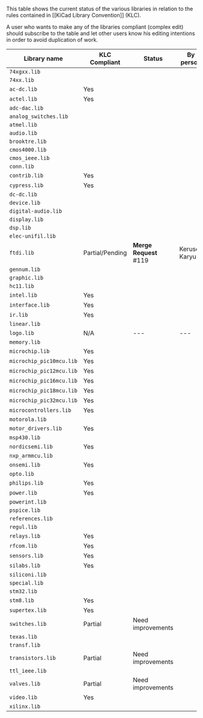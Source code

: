 This table shows the current status of the various libraries in relation to the rules contained in [[KiCad Library Convention]] (KLC).

A user who wants to make any of the libraries compliant (complex edit) should subscribe to the table and let other users know his editing intentions in order to avoid duplication of work.

| Library name             | KLC Compliant | Status                  | By person          |
|--------------------------|---------------|-------------------------|--------------------|
| `74xgxx.lib`             |               |                         |                    |
| `74xx.lib`               |               |                         |                    |
| `ac-dc.lib`              | Yes           |                         |                    |
| `actel.lib`              | Yes           |                         |                    |
| `adc-dac.lib`            |               |                         |                    |
| `analog_switches.lib`    |               |                         |                    |
| `atmel.lib`              |               |                         |                    |
| `audio.lib`              |               |                         |                    |
| `brooktre.lib`           |               |                         |                    |
| `cmos4000.lib`           |               |                         |                    |
| `cmos_ieee.lib`          |               |                         |                    |
| `conn.lib`               |               |                         |                    |
| `contrib.lib`            | Yes           |                         |                    |
| `cypress.lib`            | Yes           |                         |                    |
| `dc-dc.lib`              |               |                         |                    |
| `device.lib`             |               |                         |                    |
| `digital-audio.lib`      |               |                         |                    |
| `display.lib`            |               |                         |                    |
| `dsp.lib`                |               |                         |                    |
| `elec-unifil.lib`        |               |                         |                    |
| `ftdi.lib`               | Partial/Pending | **Merge Request** #119 | Kerusey Karyu      |
| `gennum.lib`             |               |                         |                    |
| `graphic.lib`            |               |                         |                    |
| `hc11.lib`               |               |                         |                    |
| `intel.lib`              | Yes           |                         |                    |
| `interface.lib`          | Yes           |                         |                    |
| `ir.lib`                 | Yes           |                         |                    |
| `linear.lib`             |               |                         |                    |
| `logo.lib`               | N/A           | ---                     | ---                |
| `memory.lib`             |               |                         |                    |
| `microchip.lib`          | Yes           |                         |                    |
| `microchip_pic10mcu.lib` | Yes           |                         |                    |
| `microchip_pic12mcu.lib` | Yes           |                         |                    |
| `microchip_pic16mcu.lib` | Yes           |                         |                    |
| `microchip_pic18mcu.lib` | Yes           |                         |                    |
| `microchip_pic32mcu.lib` | Yes           |                         |                    |
| `microcontrollers.lib`   | Yes           |                         |                    |
| `motorola.lib`           |               |                         |                    |
| `motor_drivers.lib`      | Yes           |                         |                    |
| `msp430.lib`             |               |                         |                    |
| `nordicsemi.lib`         | Yes           |                         |                    |
| `nxp_armmcu.lib`         |               |                         |                    |
| `onsemi.lib`             | Yes           |                         |                    |
| `opto.lib`               |               |                         |                    |
| `philips.lib`            | Yes           |                         |                    |
| `power.lib`              | Yes           |                         |                    |
| `powerint.lib`           |               |                         |                    |
| `pspice.lib`             |               |                         |                    |
| `references.lib`         |               |                         |                    |
| `regul.lib`              |               |                         |                    |
| `relays.lib`             | Yes           |                         |                    |
| `rfcom.lib`              | Yes           |                         |                    |
| `sensors.lib`            | Yes           |                         |                    |
| `silabs.lib`             | Yes           |                         |                    |
| `siliconi.lib`           |               |                         |                    |
| `special.lib`            |               |                         |                    |
| `stm32.lib`              |               |                         |                    |
| `stm8.lib`               | Yes           |                         |                    |
| `supertex.lib`           | Yes           |                         |                    |
| `switches.lib`           | Partial       | Need improvements       |                    |
| `texas.lib`              |               |                         |                    |
| `transf.lib`             |               |                         |                    |
| `transistors.lib`        | Partial       | Need improvements       |                    |
| `ttl_ieee.lib`           |               |                         |                    |
| `valves.lib`             | Partial       | Need improvements       |                    |
| `video.lib`              | Yes           |                         |                    |
| `xilinx.lib`             |               |                         |                    |